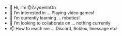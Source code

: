 - 👋 Hi, I’m @ZaydenInOn
- 👀 I’m interested in ... Playing video games!
- 🌱 I’m currently learning ... robotics!
- 💞️ I’m looking to collaborate on ... nothing currently
- 📫 How to reach me ... Discord, Roblox, Imessage etc!

<!---
ZaydenInOn/ZaydenInOn is a ✨ special ✨ repository because its `README.md` (this file) appears on your GitHub profile.
You can click the Preview link to take a look at your changes.
--->
